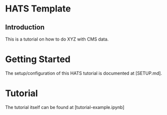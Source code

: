 HATS Template
=============

Introduction
------------
This is a tutorial on how to do XYZ with CMS data.

Getting Started
===============

The setup/configuration of this HATS tutorial is documented at [SETUP.md].

Tutorial
========

The tutorial itself can be found at [tutorial-example.ipynb]
